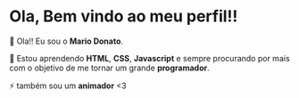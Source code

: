 #  Ola, Bem vindo ao meu perfil!! 

<p>👋 Ola!! Eu sou o <strong>Mario Donato</strong>. </p>
<p>🌱 Estou aprendendo <strong>HTML</strong>, <strong>CSS</strong>, <strong>Javascript</strong> e sempre procurando por mais
com o objetivo de me tornar um grande <strong>programador</strong>. </p>
<p>⚡ também sou um <strong>animador</strong> <3 </p>
